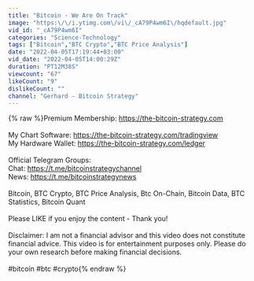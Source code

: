```yaml
---
title: "Bitcoin - We Are On Track"
image: "https:\/\/i.ytimg.com\/vi\/_cA79P4wm6I\/hqdefault.jpg"
vid_id: "_cA79P4wm6I"
categories: "Science-Technology"
tags: ["Bitcoin","BTC Crypto","BTC Price Analysis"]
date: "2022-04-05T17:19:44+03:00"
vid_date: "2022-04-05T14:00:29Z"
duration: "PT12M38S"
viewcount: "67"
likeCount: "9"
dislikeCount: ""
channel: "Gerhard - Bitcoin Strategy"
---
```

{% raw %}Premium Membership: <a rel="nofollow" target="blank" href="https://the-bitcoin-strategy.com">https://the-bitcoin-strategy.com</a><br /><br />My Chart Software: <a rel="nofollow" target="blank" href="https://the-bitcoin-strategy.com/tradingview">https://the-bitcoin-strategy.com/tradingview</a><br />My Hardware Wallet: <a rel="nofollow" target="blank" href="https://the-bitcoin-strategy.com/ledger">https://the-bitcoin-strategy.com/ledger</a><br /><br />Official Telegram Groups:  <br />Chat: <a rel="nofollow" target="blank" href="https://t.me/bitcoinstrategychannel">https://t.me/bitcoinstrategychannel</a><br />News: <a rel="nofollow" target="blank" href="https://t.me/bitcoinstrategynews">https://t.me/bitcoinstrategynews</a><br /><br />Bitcoin, BTC Crypto, BTC Price Analysis, Btc On-Chain, Bitcoin Data, BTC Statistics, Bitcoin Quant<br /><br />Please LIKE if you enjoy the content - Thank you!<br /><br />Disclaimer: I am not a financial advisor and this video does not constitute financial advice. This video is for entertainment purposes only. Please do your own research before making financial decisions.<br /><br />#bitcoin #btc #crypto{% endraw %}
